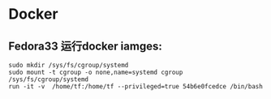 # Docker

##  Fedora33 运行docker iamges:
    sudo mkdir /sys/fs/cgroup/systemd
    sudo mount -t cgroup -o none,name=systemd cgroup /sys/fs/cgroup/systemd 
    run -it -v  /home/tf:/home/tf --privileged=true 54b6e0fcedce /bin/bash
    
